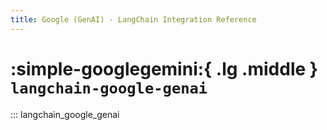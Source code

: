 ```yaml
---
title: Google (GenAI) - LangChain Integration Reference
---
```


# :simple-googlegemini:{ .lg .middle } `langchain-google-genai`

::: langchain_google_genai
